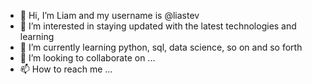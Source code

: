- 👋 Hi, I’m Liam and my username is @liastev
- 👀 I’m interested in staying updated with the latest technologies and learning
- 🌱 I’m currently learning python, sql, data science, so on and so forth
- 💞️ I’m looking to collaborate on ...
- 📫 How to reach me ...

<!---
liastev/liastev is a ✨ special ✨ repository because its `README.md` (this file) appears on your GitHub profile.
You can click the Preview link to take a look at your changes.
--->
